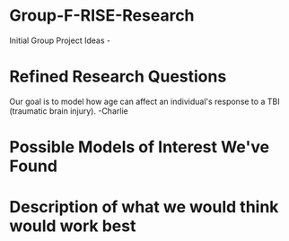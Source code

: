 # Group-F-RISE-Research
Initial Group Project Ideas -


# Refined Research Questions 
Our goal is to model how age can affect an individual's response to a TBI (traumatic brain injury). -Charlie

# Possible Models of Interest We've Found
[                ](                )

# Description of what we would think would work best
